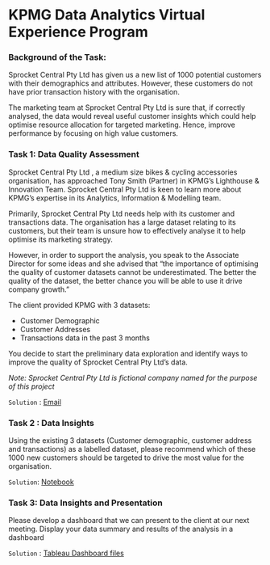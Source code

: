 # KPMG Data Analytics Virtual Experience Program

### Background of the Task:

Sprocket Central Pty Ltd has given us a new list of 1000 potential customers with their demographics and attributes. However, these customers do not have prior transaction history with the organisation. 

The marketing team at Sprocket Central Pty Ltd is sure that, if correctly analysed, the data would reveal useful customer insights which could help optimise resource allocation for targeted marketing. Hence, improve performance by focusing on high value customers.

### Task 1: Data Quality Assessment 

Sprocket Central Pty Ltd , a medium size bikes & cycling accessories organisation, has approached Tony Smith (Partner) in KPMG’s Lighthouse & Innovation Team. Sprocket Central Pty Ltd  is keen to learn more about KPMG’s expertise in its Analytics, Information & Modelling team. 

Primarily, Sprocket Central Pty Ltd needs help with its customer and transactions data. The organisation has a large dataset relating to its customers, but their team is unsure how to effectively analyse it to help optimise its marketing strategy. 

However, in order to support the analysis, you speak to the Associate Director for some ideas and she advised that “the importance of optimising the quality of customer datasets cannot be underestimated. The better the quality of the dataset, the better chance you will be able to use it drive company growth.”

The client provided KPMG with 3 datasets:

   - Customer Demographic 
   - Customer Addresses
   - Transactions data in the past 3 months

You decide to start the preliminary data exploration and identify ways to improve the quality of Sprocket Central Pty Ltd’s data.

*Note: Sprocket Central Pty Ltd is fictional company named for the purpose of this project*

`Solution` : [Email](https://github.com/SanjayShetty01/KPMG-Data-Analytics-Virtual-Experience-Program/blob/main/Task-1/KPMG.pdf)



### Task 2 : Data Insights

Using the existing 3 datasets (Customer demographic, customer address and transactions) as a labelled dataset, please recommend which of these 1000 new customers should be targeted to drive the most value for the organisation. 

`Solution`: [Notebook](https://github.com/SanjayShetty01/KPMG-Data-Analytics-Virtual-Experience-Program/blob/main/Task-2/KPMG.ipynb)

### Task 3: Data Insights and Presentation

Please develop a dashboard that we can present to the client at our next meeting. Display your data summary and results of the analysis in a dashboard

`Solution` : [Tableau Dashboard files](https://github.com/SanjayShetty01/KPMG-Data-Analytics-Virtual-Experience-Program/tree/main/Task-3)

